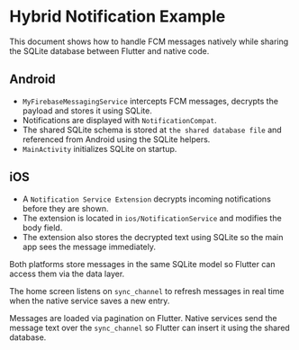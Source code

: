 # Hybrid Notification Example

This document shows how to handle FCM messages natively while sharing the SQLite database between Flutter and native code.

## Android
- `MyFirebaseMessagingService` intercepts FCM messages, decrypts the payload and stores it using SQLite.
- Notifications are displayed with `NotificationCompat`.
- The shared SQLite schema is stored at `the shared database file` and referenced from Android using the SQLite helpers.
- `MainActivity` initializes SQLite on startup.

## iOS
- A `Notification Service Extension` decrypts incoming notifications before they are shown.
- The extension is located in `ios/NotificationService` and modifies the body field.
- The extension also stores the decrypted text using SQLite so the main app sees the message immediately.

Both platforms store messages in the same SQLite model so Flutter can access them via the data layer.

The home screen listens on `sync_channel` to refresh messages in real time when the native service saves a new entry.

Messages are loaded via pagination on Flutter. Native services send the message text over the `sync_channel` so Flutter can insert it using the shared database.
